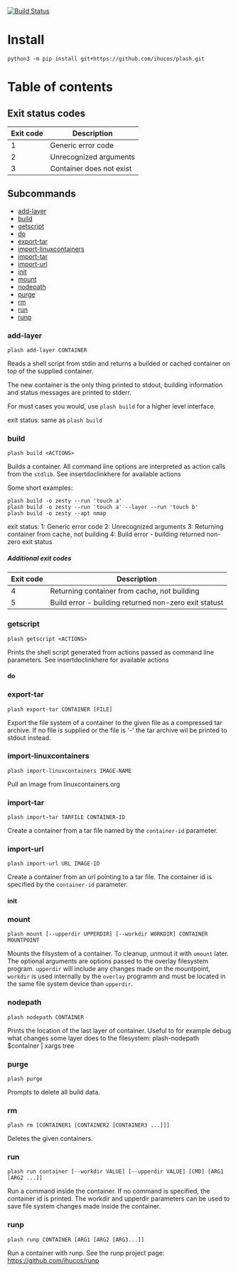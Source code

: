 [![Build Status](https://travis-ci.org/ihucos/plash-svg?branch=stable1)](https://travis-ci.org/ihucos/plash)

Install
=======

```
python3 -m pip install git+https://github.com/ihucos/plash.git
```



Table of contents
=================

## Exit status codes

| Exit code | Description |
| --- | --- |
| 1 | Generic error code |
| 2 | Unrecognized arguments |
| 3 | Container does not exist |

## Subcommands

* [add-layer](#add-layer)
* [build](#build)
* [getscript](#getscript)
* [do](#do)
* [export-tar](#export-tar)
* [import-linuxcontainers](#import-linuxcontainers)
* [import-tar](#import-tar)
* [import-url](#import-url)
* [init](#init)
* [mount](#mount)
* [nodepath](#nodepath)
* [purge](#purge)
* [rm](#rm)
* [run](#run)
* [runp](#runp)


### add-layer
```
plash add-layer CONTAINER
```
Reads a shell script from stdin and returns a builded or cached container on top of the supplied container.

The new container is the only thing printed to stdout, building information and status messages are printed to stderr.

For must cases you would, use `plash build` for a higher level interface.

exit status:
same as `plash build`


### build
```
plash build <ACTIONS>
```
Builds a container. All command line options are interpreted as action calls from the `stdlib`. See insertdoclinkhere for available actions

Some short examples:
```
plash build -o zesty --run 'touch a'
plash build -o zesty --run 'touch a' --layer --run 'touch b'
plash build -o zesty --apt nmap
```

exit status:
1: Generic error code
2: Unrecognized arguments
3: Returning container from cache, not building
4: Build error - building returned non-zero exit status

##### Additional exit codes
| Exit code | Description |
| --- | --- |
| 4 | Returning container from cache, not building |
| 5 | Build error - building returned non-zero exit statust |


### getscript
```
plash getscript <ACTIONS>
```
Prints the shell script generated from actions passed as command line parameters.
See insertdoclinkhere for available actions

#### do


### export-tar
```
plash export-tar CONTAINER [FILE]
```
Export the file system of a container to the given file as a compressed tar archive. If no file is supplied or the file is '-' the tar archive wil be printed to stdout instead.

### import-linuxcontainers
```
plash import-linuxcontainers IMAGE-NAME
```
Pull an image from linuxcontainers.org

### import-tar
```
plash import-tar TARFILE CONTAINER-ID
```
Create a container from a tar file named by the `container-id` parameter.

### import-url
```
plash import-url URL IMAGE-ID
```
Create a container from an url pointing to a tar file. The container id is specified by the `container-id` parameter.


#### init

### mount
```
plash mount [--upperdir UPPERDIR] [--workdir WORKDIR] CONTAINER MOUNTPOINT
```
Mounts the filsystem of a container. To cleanup, unmout it with `umount` later.
The optional arguments are options passed to the overlay filesystem program. `upperdir` will include any changes made on the mountpoint, `workdir` is used internally by the `overlay` programm and must be located in the same file system device than `upperdir`.


### nodepath
```
plash nodepath CONTAINER
```
Prints the location of the last layer of container. Useful to for example debug what changes some layer does to the filesystem:
plash-nodepath $container | xargs tree

### purge
```
plash purge
```
Prompts to delete all build data.

### rm
```
plash rm [CONTAINER1 [CONTAINER2 [CONTAINER3 ...]]]
```
Deletes the given containers.

### run
```
plash run container [--workdir VALUE] [--upperdir VALUE] [CMD] [ARG1 [ARG2 ...]]
```
Run a command inside the container. If no command is specified, the container id is printed. 
The workdir and upperdir parameters can be used to save file system changes made inside the container.

### runp
```
plash runp CONTAINER [ARG1 [ARG2 [ARG3...]]
```
Run a container with runp.
See the runp project page: https://github.com/ihucos/runp
